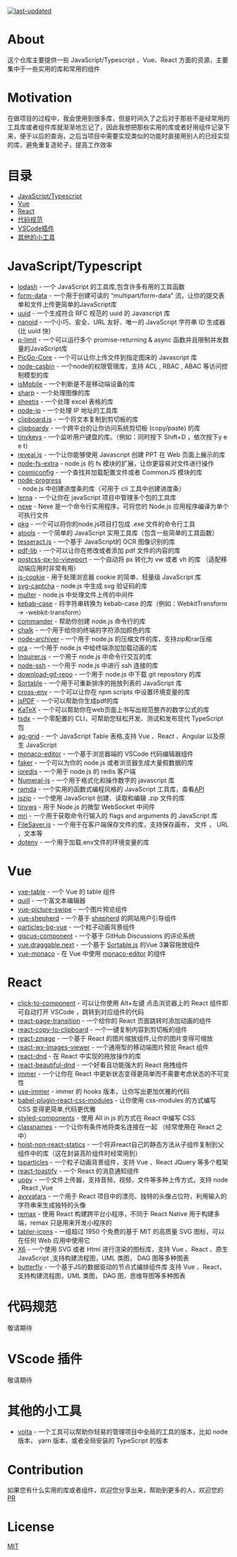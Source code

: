 [![last-updated](https://api.leftover.cn/api/last-updated/shields?owner=left0ver&repo=awesome-web-cn)](https://github.com/left0ver/github-repo-last-updated-time)
# About
 这个仓库主要提供一些 JavaScript/Typescript 、Vue、React 方面的资源，主要集中于一些实用的库和常用的组件

# Motivation
在做项目的过程中，我会使用到很多库，但是时间久了之后对于那些不是经常用的工具库或者组件库就渐渐地忘记了，因此我想把那些实用的库或者好用组件记录下来，便于以后的查询，之后当项目中需要实现类似的功能时直接用别人的已经实现的库，避免重复造轮子，提高工作效率

# 目录

- [JavaScript/Typescript](https://github.com/left0ver/awesome-web-cn#javascripttypescript)
- [Vue](https://github.com/left0ver/awesome-web-cn#vue)
- [React](https://github.com/left0ver/awesome-web-cn#react)
- [代码规范](https://github.com/left0ver/awesome-web-cn#%E4%BB%A3%E7%A0%81%E8%A7%84%E8%8C%83)
- [VSCode插件](https://github.com/left0ver/awesome-web-cn#vscode-%E6%8F%92%E4%BB%B6) 
- [其他的小工具](https://github.com/left0ver/wesome-web-cn#其他的小工具)
# JavaScript/Typescript

- [lodash](https://github.com/lodash/lodash) - 一个 JavaScript 的工具库,包含许多有用的工具函数
- [form-data](https://github.com/form-data/form-data) - 一个用于创建可读的 “multipart/form-data” 流，让你的提交表单和文件上传更简单的JavaScript库
- [uuid](https://github.com/uuidjs/uuid) - 一个生成符合 RFC 规范的 uuid 的 Javascript 库
- [nanoid](https://github.com/ai/nanoid) - 一个小巧、安全、URL 友好、唯一的 JavaScript 字符串 ID 生成器(比 uuid 快)
- [p-limit](https://github.com/sindresorhus/p-limit) - 一个可以运行多个 promise-returning & async 函数并且限制并发数量的JavaScript库
- [PicGo-Core](https://github.com/PicGo/PicGo-Core) - 一个可以让你上传文件到指定图床的 Javascript 库
- [node-casbin](https://github.com/casbin/node-casbin) - 一个node的权限管理库，支持 ACL , RBAC , ABAC 等访问控制模型的库
- [isMobile](https://github.com/kaimallea/isMobile) - 一个判断是不是移动端设备的库
- [sharp](https://github.com/lovell/sharp) - 一个处理图像的库
- [sheetjs](https://github.com/SheetJS/sheetjs) - 一个处理 excel 表格的库
- [node-ip](https://github.com/indutny/node-ip) - 一个处理 IP 地址的工具库
- [clipboard.js](https://github.com/zenorocha/clipboard.js) - 一个将文本复制到剪切板的库
- [clipboardy](https://github.com/sindresorhus/clipboardy) - 一个跨平台的让你访问系统剪切板 (copy/paste) 的库
- [tinykeys](https://github.com/jamiebuilds/tinykeys) - 一个监听用户键盘的库。（例如：同时按下 Shift+D ，依次按下y e e t）
- [reveal.js](https://github.com/hakimel/reveal.js) - 一个让你能够使用 Javascript 创建 PPT 在 Web 页面上展示的库
- [node-fs-extra](https://github.com/jprichardson/node-fs-extra) - node.js 的 fs 模块的扩展，让你更容易对文件进行操作
- [cosmiconfig](https://github.com/davidtheclark/cosmiconfig) - 一个查找并加载配置文件或者 CommonJS 模块的库
- [node-progress](https://github.com/visionmedia/node-progress) - node.js 中创建进度条的库（可用于 cli 工具中创建进度条）
- [lerna](https://github.com/lerna/lerna) - 一个让你在 javaScript 项目中管理多个包的工具库
- [nexe](https://github.com/nexe/nexe) - Nexe 是一个命令行实用程序，可将您的 Node.js 应用程序编译为单个可执行文件
- [pkg](https://github.com/vercel/pkg) - 一个可以将你的node.js项目打包成 .exe 文件的命令行工具
- [atools](https://github.com/wangdaoo/atools) - 一个简单的 JavaScript 实用工具库（包含一些简单的工具函数）
- [tesseract.js](https://github.com/naptha/tesseract.js) - 一个基于 JavaScript的 OCR 图像识别的库
- [pdf-lib](https://github.com/Hopding/pdf-lib) - 一个可以让你在修改或者添加 pdf 文件的内容的库
- [postcss-px-to-viewport](https://github.com/evrone/postcss-px-to-viewport) - 一个自动将 px 转化为 vw 或者 vh 的库 （适配移动端应用时非常有用）
- [js-cookie](https://github.com/js-cookie/js-cookie) - 用于处理浏览器 cookie 的简单、轻量级 JavaScript 库
- [svg-captcha](https://github.com/produck/svg-captcha) - node.js 中生成 svg 验证码的库
- [multer](https://github.com/expressjs/multer) - node.js 中处理文件上传的中间件
- [kebab-case](https://www.npmjs.com/package/kebab-case) - 将字符串转换为 kebab-case 的库（例如：WebkitTransform -> -webkit-transform）
- [commander](https://github.com/tj/commander.js) - 帮助你创建 node.js 命令行的库
- [chalk](https://github.com/chalk/chalk) - 一个用于给你的终端的字符添加颜色的库
- [node-archiver](https://github.com/archiverjs/node-archiver) - 一个用于 node.js 的压缩文件的库，支持zip和rar压缩
- [ora](https://github.com/sindresorhus/ora) - 一个用于 node.js 中给终端添加加载动画的库
- [Inquirer.js](https://github.com/SBoudrias/Inquirer.js) - 一个用于 node.js 中命令行交互的库
- [node-ssh](https://github.com/steelbrain/node-ssh) - 一个用于 node.js 中进行 ssh 连接的库
- [download-git-repo](https://www.npmjs.com/package/download-git-repo) - 一个用于 node.js 中下载 git repository 的库
- [Sortable](https://github.com/SortableJS/Sortable) - 一个用于可重新排序的拖放列表的 JavaScript 库
- [cross-env](https://github.com/kentcdodds/cross-env) - 一个可以让你在 npm scripts 中设置环境变量的库
- [jsPDF](https://github.com/parallax/jsPDF) - 一个可以帮助你生成pdf的库
- [KaTeX](https://github.com/KaTeX/KaTeX) - 一个可以帮助你在web页面上书写出规范整齐的数学公式的库
- [tsdx](https://github.com/jaredpalmer/tsdx) - 一个零配置的 CLI，可帮助您轻松开发、测试和发布现代 TypeScript 包
- [ag-grid](https://github.com/ag-grid/ag-grid) - 一个 JavaScript Table 表格,支持 Vue 、React 、Angular 以及原生 JavaScript 
- [monaco-editor](https://github.com/microsoft/monaco-editor) - 一个基于浏览器端的 VSCode 代码编辑器组件
- [faker](https://github.com/faker-js/faker) - 一个可以为你的 node.js 或者浏览器生成大量假数据的库
- [ioredis](https://github.com/luin/ioredis) - 一个用于 node.js 的 redis 客户端
- [Numeral-js](https://github.com/adamwdraper/Numeral-js) - 一个用于格式化和操作数字的 javascript 库
- [ramda](https://github.com/ramda/ramda) - 一个实用的函数式编程风格的 JavaScript 工具库，查看[API](https://ramdajs.com/docs/)
- [jszip](https://github.com/Stuk/jszip) - 一个使用 JavaScript 创建、读取和编辑 .zip 文件的库
- [tinyws](https://github.com/tinyhttp/tinyws) - 用于 Node.js 的微型 WebSocket 中间件
- [mri](https://github.com/lukeed/mri) - 一个用于获取命令行输入的 flags and arguments 的 JavaScript 库
- [FileSaver.js](https://github.com/eligrey/FileSaver.js) - 一个用于在客户端保存文件的库，支持保存画布， 文件 ， URL ，文本等
- [dotenv](https://github.com/motdotla/dotenv) - 一个用于加载.env文件的环境变量的库
# Vue

- [vxe-table](https://github.com/x-extends/vxe-table) - 一个 Vue 的 table 组件
- [quill](https://github.com/quilljs/quill) - 一个富文本编辑器
- [vue-picture-swipe](https://github.com/rap2hpoutre/vue-picture-swipe) - 一个图片预览组件
- [vue-shepherd](https://github.com/shipshapecode/vue-shepherd) - 一个基于 [shepherd](https://github.com/shipshapecode/shepherd) 的网站用户引导组件
- [particles-bg-vue](https://github.com/lindelof/particles-bg-vue) - 一个粒子动画背景组件
- [giscus-component](https://github.com/giscus/giscus-component) - 一个基于 GitHub Discussions 的评论系统
- [vue.draggable.next](https://github.com/SortableJS/vue.draggable.next) - 一个基于 [Sortable.js](https://github.com/SortableJS/Sortable) 的Vue 3兼容拖放组件
- [vue-monaco](https://github.com/egoist/vue-monaco) - 在 Vue 中使用 [monaco-editor](https://github.com/microsoft/monaco-editor) 的组件


# React
- [click-to-component](https://github.com/ericclemmons/click-to-component) - 可以让你使用 Alt+左键 点击浏览器上的 React 组件即可自动打开 VSCode ，跳转到对应组件的代码
- [react-page-transition](https://github.com/Steveeeie/react-page-transition) - 一个给你的 React 页面跳转时添加动画的组件
- [react-copy-to-clipboard](https://github.com/nkbt/react-copy-to-clipboard) - 一个一键复制内容到剪切板的组件
- [react-zmage](https://github.com/Caldis/react-zmage) - 一个基于 React 的图片缩放组件,让你的图片变得可缩放
- [react-wx-images-viewer](https://github.com/react-ld/react-wx-images-viewer) - 一个通用型的移动端图片预览 React 组件
- [react-dnd](https://github.com/react-dnd/react-dnd) - 在 React 中实现的拖放操作的库
- [react-beautiful-dnd](https://github.com/atlassian/react-beautiful-dnd) - 一个好看且功能强大的 React 拖拽组件
- [immer](https://github.com/immerjs/immer) - 一个让你在 React 中更新状态变得更简单而不需要考虑状态的不可变性
- [use-immer](https://github.com/immerjs/use-immer) -  immer 的 hooks 版本，让你写出更加优雅的代码
- [babel-plugin-react-css-modules](https://github.com/gajus/babel-plugin-react-css-modules) - 让你使用 css-modules 的方式编写 CSS 变得更简单,代码更优雅
- [styled-components](https://github.com/styled-components/styled-components) - 使用 All in js 的方式在 React 中编写 CSS
- [classnames](https://github.com/JedWatson/classnames) - 一个让你有条件地将类名连接在一起 （经常使用在 React 之中）
- [hoist-non-react-statics](https://github.com/mridgway/hoist-non-react-statics) - 一个将非react自己的静态方法从子组件复制到父组件中的库（这在封装高阶组件时经常用到）
- [tsparticles](https://github.com/matteobruni/tsparticles) - 一个粒子动画背景组件，支持 Vue 、React JQuery 等多个框架
- [react-toastify](https://github.com/fkhadra/react-toastify) - 一个 React 的消息通知组件
- [uppy](https://github.com/transloadit/uppy) - 一个文件上传器，支持音频，视频，文件等多种上传方式，支持 node , React ,Vue
- [avvvatars](https://github.com/nusu/avvvatars) - 一个用于 React 项目中的漂亮、独特的头像占位符，利用输入的字符串来生成独特的头像
- [remax](https://github.com/remaxjs/remax) - 使用 React 构建跨平台小程序，不同于 React Native 用于构建多端，remax 只是用来开发小程序的
- [tabler-icons](https://github.com/tabler/tabler-icons) - 一组超过 1950 个免费的基于 MIT 的高质量 SVG 图标，可以在任何 Web 应用中使用它
- [X6](https://github.com/antvis/X6) - 一个使用 SVG 或者 Html 进行渲染的图标库，支持 Vue 、React 、原生 JavaScript ,支持构建流程图，UML 类图， DAG 图等多种图表
- [butterfly](https://github.com/alibaba/butterfly) - 一个基于JS的数据驱动的节点式编排组件库 支持 Vue 、React，支持构建流程图，UML 类图， DAG 图，思维导图等多种图表
# 代码规范
敬请期待

# VScode 插件
敬请期待

# 其他的小工具
- [volta](https://github.com/volta-cli/volta) - 一个工具可以帮助你轻易的管理项目中全局的工具的版本，比如 node 版本， yarn 版本，或者全局安装的 TypeScript 的版本
# Contribution
如果您有什么实用的库或者组件，欢迎您分享出来，帮助到更多的人，欢迎您的[PR](https://github.com/left0ver/awesome-web-cn/pulls)

# License
[MIT](https://github.com/left0ver/awesome-web-cn/blob/main/LICENSE)

